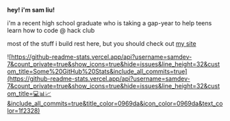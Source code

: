 
**hey! i'm sam liu!**

i'm a recent high school graduate who is taking a gap-year to help teens learn how to code @ hack club

most of the stuff i build rest here, but you should check out [my site](https://samliu.dev)

![https://github-readme-stats.vercel.app/api?username=samdev-7&count_private=true&show_icons=true&hide=issues&line_height=32&custom_title=Some%20GitHub%20Stats&include_all_commits=true](https://github-readme-stats.vercel.app/api?username=samdev-7&count_private=true&show_icons=true&hide=issues&line_height=32&custom_title=💻📊📈&include_all_commits=true&title_color=0969da&icon_color=0969da&text_color=1f2328)
